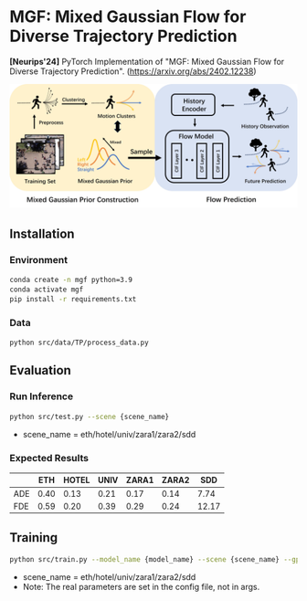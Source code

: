 # MGF: Mixed Gaussian Flow for Diverse Trajectory Prediction
**[Neurips'24]** PyTorch Implementation of "MGF: Mixed Gaussian Flow for Diverse Trajectory Prediction". (https://arxiv.org/abs/2402.12238)

![mgf_arch](assets/mgf_arch.jpg)

## Installation
### Environment
```bash
conda create -n mgf python=3.9
conda activate mgf
pip install -r requirements.txt
```

### Data
```
python src/data/TP/process_data.py
```

## Evaluation
### Run Inference
```bash
python src/test.py --scene {scene_name}
```
- scene_name = eth/hotel/univ/zara1/zara2/sdd

### Expected Results

|      | ETH  | HOTEL | UNIV | ZARA1 | ZARA2 | SDD   |
| ---- | ---- | ----- | ---- | ----- | ----- | ----- |
| ADE  | 0.40 | 0.13  | 0.21 | 0.17  | 0.14  | 7.74  |
| FDE  | 0.59 | 0.20  | 0.39 | 0.29  | 0.24  | 12.17 |

## Training
```bash
python src/train.py --model_name {model_name} --scene {scene_name} --gpu {gpu_id}
```
- scene_name = eth/hotel/univ/zara1/zara2/sdd
- Note: The real parameters are set in the config file, not in args.
